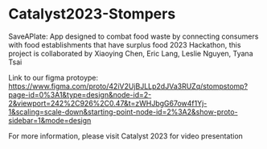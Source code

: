 # Catalyst2023-Stompers
SaveAPlate: App designed to combat food waste by connecting consumers with food establishments that have surplus food
2023 Hackathon, this project is collaborated by Xiaoying Chen, Eric Lang, Leslie Nguyen, Tyana Tsai

Link to our figma protoype:
https://www.figma.com/proto/42iV2UjBJLLp2dJVa3RUZq/stompstomp?page-id=0%3A1&type=design&node-id=2-2&viewport=242%2C926%2C0.47&t=zWHJbgG67ow4f1Yj-1&scaling=scale-down&starting-point-node-id=2%3A2&show-proto-sidebar=1&mode=design

For more information, please visit Catalyst 2023 for video presentation

